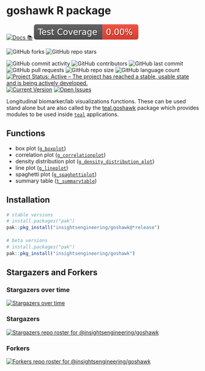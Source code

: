 # goshawk R package

<!-- start badges -->
[![Docs 📚](https://github.com/insightsengineering/goshawk/actions/workflows/docs.yaml/badge.svg)](https://insightsengineering.github.io/goshawk/)
[![Code Coverage 📔](https://raw.githubusercontent.com/insightsengineering/goshawk/_xml_coverage_reports/data/main/badge.svg)](https://insightsengineering.github.io/goshawk/main/coverage-report/)

![GitHub forks](https://img.shields.io/github/forks/insightsengineering/goshawk?style=social)
![GitHub repo stars](https://img.shields.io/github/stars/insightsengineering/goshawk?style=social)

![GitHub commit activity](https://img.shields.io/github/commit-activity/m/insightsengineering/goshawk)
![GitHub contributors](https://img.shields.io/github/contributors/insightsengineering/goshawk)
![GitHub last commit](https://img.shields.io/github/last-commit/insightsengineering/goshawk)
![GitHub pull requests](https://img.shields.io/github/issues-pr/insightsengineering/goshawk)
![GitHub repo size](https://img.shields.io/github/repo-size/insightsengineering/goshawk)
![GitHub language count](https://img.shields.io/github/languages/count/insightsengineering/goshawk)
[![Project Status: Active – The project has reached a stable, usable state and is being actively developed.](https://www.repostatus.org/badges/latest/active.svg)](https://www.repostatus.org/#active)
[![Current Version](https://img.shields.io/github/r-package/v/insightsengineering/goshawk/main?color=purple\&label=package%20version)](https://github.com/insightsengineering/goshawk/tree/main)
[![Open Issues](https://img.shields.io/github/issues-raw/insightsengineering/goshawk?color=red\&label=open%20issues)](https://github.com/insightsengineering/goshawk/issues?q=is%3Aissue+is%3Aopen+sort%3Aupdated-desc)
<!-- end badges -->

Longitudinal biomarker/lab visualizations functions. These can be used stand alone but are also called by the
[teal.goshawk](https://insightsengineering.github.io/teal.goshawk/) package which provides modules to be used
inside [`teal`](https://insightsengineering.github.io/teal/) applications.

## Functions
<!-- markdownlint-disable MD007 MD030 -->
-   box plot ([`g_boxplot`](https://insightsengineering.github.io/goshawk/latest-tag/reference/g_boxplot.html))
-   correlation plot ([`g_correlationplot`](https://insightsengineering.github.io/goshawk/latest-tag/reference/g_correlationplot.html))
-   density distribution plot ([`g_density_distribution_plot`](https://insightsengineering.github.io/goshawk/latest-tag/reference/g_density_distribution_plot.html))
-   line plot ([`g_lineplot`](https://insightsengineering.github.io/goshawk/latest-tag/reference/g_lineplot.html))
-   spaghetti plot ([`g_spaghettiplot`](https://insightsengineering.github.io/goshawk/latest-tag/reference/g_spaghettiplot.html))
-   summary table ([`t_summarytable`](https://insightsengineering.github.io/goshawk/latest-tag/reference/t_summarytable.html))
<!-- markdownlint-enable MD007 MD030 -->

## Installation

```r
# stable versions
# install.packages("pak")
pak::pkg_install("insightsengineering/goshawk@*release")

# beta versions
# install.packages("pak")
pak::pkg_install("insightsengineering/goshawk")
```

## Stargazers and Forkers

### Stargazers over time

[![Stargazers over time](https://starchart.cc/insightsengineering/goshawk.svg)](https://starchart.cc/insightsengineering/goshawk)

### Stargazers

[![Stargazers repo roster for @insightsengineering/goshawk](https://reporoster.com/stars/insightsengineering/goshawk)](https://github.com/insightsengineering/goshawk/stargazers)

### Forkers

[![Forkers repo roster for @insightsengineering/goshawk](https://reporoster.com/forks/insightsengineering/goshawk)](https://github.com/insightsengineering/goshawk/network/members)
